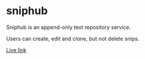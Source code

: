 # sniphub
Sniphub is an append-only text repository service.

Users can create, edit and clone, but not delete snips.

[Live link](https://sniphub-web.herokuapp.com) 